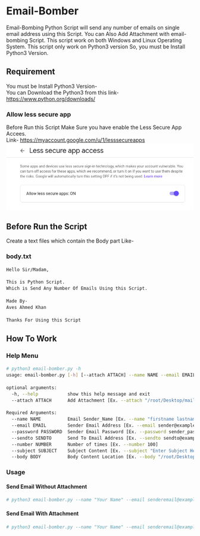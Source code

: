 # Email-Bomber
Email-Bombing Python Script will send any number of emails on single email address using this Script. You can Also Add Attachment with email-bombing Script. This script work on both Windows and Linux Operating System. This script only work on Python3 version So, you must be Install Python3 Version.

## Requirement
You must be Install Python3 Version-<br/>
You can Download the Python3 from this link-
https://www.python.org/downloads/

### Allow less secure app
Before Run this Script Make Sure you have enable the Less Secure App Accees.<br/>
Link- https://myaccount.google.com/u/1/lesssecureapps
![alt text](https://github.com/av3sk77/Email-Bomber/blob/master/less-secure-app.png?raw=true)

## Before Run the Script
Create a text files which contain the Body part Like-

### body.txt
```bash
Hello Sir/Madam,

This is Python Script.
Which is Send Any Number Of Emails Using this Script.

Made By-
Aves Ahmed Khan

Thanks For Using this Script
```

## How To Work
### Help Menu
```bash
# python3 email-bomber.py -h
usage: email-bomber.py [-h] [--attach ATTACH] --name NAME --email EMAIL --password PASSWORD --sendto SENDTO --number NUMBER --subject SUBJECT --body BODY

optional arguments:
  -h, --help           show this help message and exit
  --attach ATTACH      Add Attachment [Ex. --attach "/root/Desktop/mail.csv"]

Required Arguments:
  --name NAME          Email Sender_Name [Ex. --name "firstname lastname"]
  --email EMAIL        Sender Email Address [Ex. --email sender@example.com]
  --password PASSWORD  Sender Email Password [Ex. --password sender_password]
  --sendto SENDTO      Send To Email Address [Ex. --sendto sendto@example.com]
  --number NUMBER      Number of times [Ex. --number 100]
  --subject SUBJECT    Subject Content [Ex. --subject "Enter Subject Here"]
  --body BODY          Body Content Location [Ex. --body "/root/Desktop/BodyContent.txt"]

```

### Usage
#### Send Email Without Attachment
```bash
# python3 email-bomber.py --name "Your Name" --email senderemail@example.com --password sender_password --sendto sendto@example.com --number 3 --subject "Email Subject Here" --body /root/Desktop/body.txt
```

#### Send Email With Attachment
```bash
# python3 email-bomber.py --name "Your Name" --email senderemail@example.com --password sender_password --sendto sendto@example.com --number 3 --subject "Email Subject Here" --body /root/Desktop/body.txt --attach /root/Desktop/mail.csv
```
